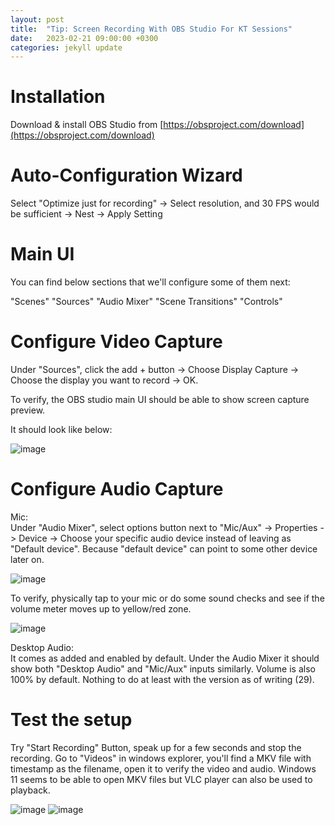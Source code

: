 ```yaml
---
layout: post
title:  "Tip: Screen Recording With OBS Studio For KT Sessions"
date:   2023-02-21 09:00:00 +0300
categories: jekyll update
---
```


# Installation

Download & install OBS Studio from [https://obsproject.com/download](https://obsproject.com/download)

# Auto-Configuration Wizard

Select "Optimize just for recording" -> Select resolution, and 30 FPS would be sufficient -> Nest -> Apply Setting

# Main UI

You can find below sections that we'll configure some of them next:

"Scenes" "Sources" "Audio Mixer" "Scene Transitions" "Controls"

# Configure Video Capture

Under "Sources", click the add + button -> Choose Display Capture -> Choose the display you want to record -> OK.  

To verify, the OBS studio main UI should be able to show screen capture preview.

It should look like below:

![image](https://user-images.githubusercontent.com/17779623/220268095-c1dd849d-d617-4367-b806-db2c10a9490b.png)


# Configure Audio Capture

Mic:  
Under "Audio Mixer", select options button next to "Mic/Aux" -> Properties -> Device -> Choose your specific audio device instead of leaving as "Default device". Because "default device" can point to some other device later on.

![image](https://user-images.githubusercontent.com/17779623/220268164-80a9cd5d-a80c-46c3-96eb-9dd1e5b10737.png)

To verify, physically tap to your mic or do some sound checks and see if the volume meter moves up to yellow/red zone.

![image](https://user-images.githubusercontent.com/17779623/220268356-02e37e06-2004-4f60-bfc4-561007f94a3d.png)



Desktop Audio:  
It comes as added and enabled by default. Under the Audio Mixer it should show both "Desktop Audio" and "Mic/Aux" inputs similarly. Volume is also 100% by default. Nothing to do at least with the version as of writing (29).


# Test the setup

Try "Start Recording" Button, speak up for a few seconds and stop the recording. Go to "Videos" in windows explorer, you'll find a MKV file with timestamp as the filename, open it to verify the video and audio. Windows 11 seems to be able to open MKV files but VLC player can also be used to playback.

![image](https://user-images.githubusercontent.com/17779623/220268603-9245bcc2-ff78-498f-bbd6-802c9decb594.png)  ![image](https://user-images.githubusercontent.com/17779623/220268720-113801bf-578c-460e-81d8-42afe710d2a6.png)

